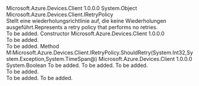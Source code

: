 <Type Name="NoRetry" FullName="Microsoft.Azure.Devices.Client.NoRetry">
  <TypeSignature Language="C#" Value="public class NoRetry : Microsoft.Azure.Devices.Client.IRetryPolicy" />
  <TypeSignature Language="ILAsm" Value=".class public auto ansi beforefieldinit NoRetry extends System.Object implements class Microsoft.Azure.Devices.Client.IRetryPolicy" />
  <TypeSignature Language="DocId" Value="T:Microsoft.Azure.Devices.Client.NoRetry" />
  <TypeSignature Language="VB.NET" Value="Public Class NoRetry&#xA;Implements IRetryPolicy" />
  <TypeSignature Language="F#" Value="type NoRetry = class&#xA;    interface IRetryPolicy" />
  <AssemblyInfo>
    <AssemblyName>Microsoft.Azure.Devices.Client</AssemblyName>
    <AssemblyVersion>1.0.0.0</AssemblyVersion>
  </AssemblyInfo>
  <Base>
    <BaseTypeName>System.Object</BaseTypeName>
  </Base>
  <Interfaces>
    <Interface>
      <InterfaceName>Microsoft.Azure.Devices.Client.IRetryPolicy</InterfaceName>
    </Interface>
  </Interfaces>
  <Docs>
    <summary>
            <span data-ttu-id="ec67f-101">Stellt eine wiederholungsrichtlinie auf, die keine Wiederholungen ausgeführt.</span><span class="sxs-lookup"><span data-stu-id="ec67f-101">Represents a retry policy that performs no retries.</span></span>
            </summary>
    <remarks>To be added.</remarks>
  </Docs>
  <Members>
    <Member MemberName=".ctor">
      <MemberSignature Language="C#" Value="public NoRetry ();" />
      <MemberSignature Language="ILAsm" Value=".method public hidebysig specialname rtspecialname instance void .ctor() cil managed" />
      <MemberSignature Language="DocId" Value="M:Microsoft.Azure.Devices.Client.NoRetry.#ctor" />
      <MemberSignature Language="VB.NET" Value="Public Sub New ()" />
      <MemberType>Constructor</MemberType>
      <AssemblyInfo>
        <AssemblyName>Microsoft.Azure.Devices.Client</AssemblyName>
        <AssemblyVersion>1.0.0.0</AssemblyVersion>
      </AssemblyInfo>
      <Parameters />
      <Docs>
        <summary>To be added.</summary>
        <remarks>To be added.</remarks>
      </Docs>
    </Member>
    <Member MemberName="ShouldRetry">
      <MemberSignature Language="C#" Value="public bool ShouldRetry (int currentRetryCount, Exception lastException, out TimeSpan retryInterval);" />
      <MemberSignature Language="ILAsm" Value=".method public hidebysig newslot virtual instance bool ShouldRetry(int32 currentRetryCount, class System.Exception lastException, [out] valuetype System.TimeSpan&amp; retryInterval) cil managed" />
      <MemberSignature Language="DocId" Value="M:Microsoft.Azure.Devices.Client.NoRetry.ShouldRetry(System.Int32,System.Exception,System.TimeSpan@)" />
      <MemberSignature Language="VB.NET" Value="Public Function ShouldRetry (currentRetryCount As Integer, lastException As Exception, ByRef retryInterval As TimeSpan) As Boolean" />
      <MemberSignature Language="F#" Value="abstract member ShouldRetry : int * Exception *  -&gt; bool&#xA;override this.ShouldRetry : int * Exception *  -&gt; bool" Usage="noRetry.ShouldRetry (currentRetryCount, lastException, retryInterval)" />
      <MemberType>Method</MemberType>
      <Implements>
        <InterfaceMember>M:Microsoft.Azure.Devices.Client.IRetryPolicy.ShouldRetry(System.Int32,System.Exception,System.TimeSpan@)</InterfaceMember>
      </Implements>
      <AssemblyInfo>
        <AssemblyName>Microsoft.Azure.Devices.Client</AssemblyName>
        <AssemblyVersion>1.0.0.0</AssemblyVersion>
      </AssemblyInfo>
      <ReturnValue>
        <ReturnType>System.Boolean</ReturnType>
      </ReturnValue>
      <Parameters>
        <Parameter Name="currentRetryCount" Type="System.Int32" />
        <Parameter Name="lastException" Type="System.Exception" />
        <Parameter Name="retryInterval" Type="System.TimeSpan&amp;" RefType="out" />
      </Parameters>
      <Docs>
        <param name="currentRetryCount">To be added.</param>
        <param name="lastException">To be added.</param>
        <param name="retryInterval">To be added.</param>
        <summary>To be added.</summary>
        <returns>To be added.</returns>
        <remarks>To be added.</remarks>
      </Docs>
    </Member>
  </Members>
</Type>